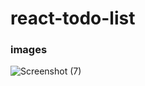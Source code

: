 # react-todo-list

### images
![Screenshot (7)](https://user-images.githubusercontent.com/83494187/182673896-be54e551-3bf1-4773-82df-256d53b7a867.png)
